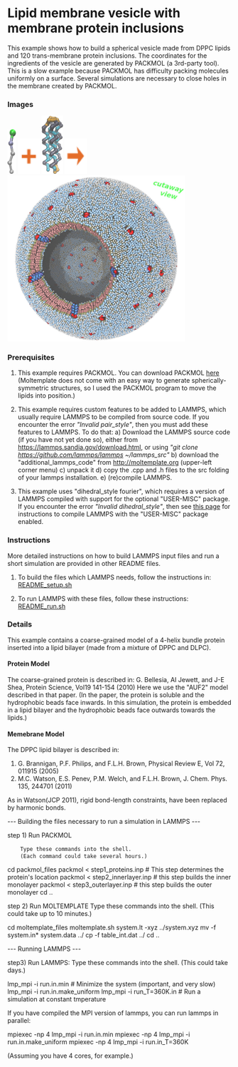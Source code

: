 Lipid membrane vesicle with membrane protein inclusions
====================
This example shows how to build a spherical vesicle made from DPPC lipids and 120 trans-membrane protein inclusions.  The coordinates for the ingredients of the vesicle are generated by PACKMOL (a 3rd-party tool).  This is a slow example because PACKMOL has difficulty packing molecules uniformly on a surface.  Several simulations are necessary to close holes in the membrane created by PACKMOL.

### Images

<img src="images/DPPC.jpg" height=100> <img src="images/plus.svg" height=80> <img src="images/4HelixBundle_LR.jpg" height=130> <img src="images/rightarrow.svg" height=80>
<img src="images/vesicle_membrane+protein_LR.jpg" width=400>


### Prerequisites

1) This example requires PACKMOL.  You can download PACKMOL [here](http://www.ime.unicamp.br/~martinez/packmol/)  (Moltemplate does not come with an easy way to generate spherically-symmetric structures, so I used the PACKMOL program to move the lipids into position.)

2) This example requires custom features to be added to LAMMPS, which usually require LAMMPS to be compiled from source code.  If you encounter the error *"Invalid pair_style"*, then you must add these features to LAMMPS.  To do that:
a) Download the LAMMPS source code (if you have not yet done so), either from https://lammps.sandia.gov/download.html, or using *"git clone https://github.com/lammps/lammps ~/lammps_src"*
b) download the "additional_lammps_code" from http://moltemplate.org (upper-left corner menu)
c) unpack it
d) copy the .cpp and .h files to the src folding of your lammps installation.
e) (re)compile LAMMPS.

3) This example uses "dihedral_style fourier", which requires a version of LAMMPS compiled with support for the optional "USER-MISC" package.  If you encounter the error *"Invalid dihedral_style"*, then see [this page](https://lammps.sandia.gov/doc/Build_package.html) for instructions to compile LAMMPS with the "USER-MISC" package enabled.


### Instructions

More detailed instructions on how to build LAMMPS input files and run a short simulation are provided in other README files.

1) To build the files which LAMMPS needs, follow the instructions in:
[README_setup.sh](README_setup.sh)

2) To run LAMMPS with these files, follow these instructions:
[README_run.sh](README_run.sh)


### Details

This example contains a coarse-grained model of a 4-helix bundle protein inserted into a lipid bilayer (made from a mixture of DPPC and DLPC).


#### Protein Model

The coarse-grained protein is described in:
G. Bellesia, AI Jewett, and J-E Shea, Protein Science, Vol19 141-154 (2010)
Here we use the "AUF2" model described in that paper.  (In the paper, the protein is soluble and the hydrophobic beads face inwards.  In this simulation, the protein is embedded in a lipid bilayer and the hydrophobic beads face outwards towards the lipids.)


#### Memebrane Model

The DPPC lipid bilayer is described in:
1) G. Brannigan, P.F. Philips, and F.L.H. Brown, Physical Review E, Vol 72, 011915 (2005)
2) M.C. Watson, E.S. Penev, P.M. Welch, and F.L.H. Brown, J. Chem. Phys. 135, 244701 (2011)

As in Watson(JCP 2011), rigid bond-length constraints, have been replaced by harmonic bonds.


--- Building the files necessary to run a simulation in LAMMPS ---

step 1) Run PACKMOL

        Type these commands into the shell.
        (Each command could take several hours.)

cd packmol_files
  packmol < step1_proteins.inp   # This step determines the protein's location
  packmol < step2_innerlayer.inp # this step builds the inner monolayer
  packmol < step3_outerlayer.inp # this step builds the outer monolayer
cd ..

step 2) Run MOLTEMPLATE
        Type these commands into the shell.
        (This could take up to 10 minutes.)

cd moltemplate_files
  moltemplate.sh system.lt -xyz ../system.xyz
  mv -f system.in* system.data ../
  cp -f table_int.dat ../
cd ..

--- Running LAMMPS ---

step3) Run LAMMPS:
        Type these commands into the shell.
        (This could take days.)

lmp_mpi -i run.in.min  # Minimize the system (important, and very slow)
lmp_mpi -i run.in.make_uniform
lmp_mpi -i run_T=360K.in  # Run a simulation at constant tmperature

If you have compiled the MPI version of lammps, you can run lammps in parallel:

mpiexec -np 4 lmp_mpi -i run.in.min
mpiexec -np 4 lmp_mpi -i run.in.make_uniform
mpiexec -np 4 lmp_mpi -i run.in_T=360K

(Assuming you have 4 cores, for example.)
